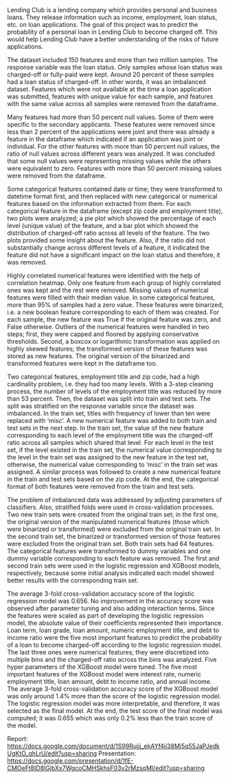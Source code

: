 Lending Club is a lending company which provides personal and business loans. They release information such as income, employment, loan status,
etc. on loan applications. The goal of this project was to predict the probability of a personal loan in Lending Club to become charged off. This would help Lending Club have a better understanding of the risks of future applications. 

The dataset included 150 features and more than two million samples. The response variable was the loan status. Only samples whose loan status was charged-off or fully-paid were kept. Around 20 percent of these samples had a loan status of charged-off. In other words, it was an imbalanced dataset. Features which were not available at the time a loan application was submitted, features with unique value for each sample, and features with the same value across all samples were removed from the dataframe. 

Many features had more than 50 percent null values. Some of them were specific to the secondary applicants. These features were removed since less than 2 percent of the applications were joint and there was already a feature in the dataframe which indicated if an application was joint or individual. For the other features with more than 50 percent null values, the ratio of null values across different years was analyzed. It was concluded that some null values were representing missing values while the others were equivalent to zero. Features with more than 50 percent missing values were removed from the dataframe.

Some categorical features contained date or time; they were transformed to datetime format first, and then replaced with new categorical or numerical features based on the information extracted from them. For each categorical feature in the dataframe (except zip code and employment title), two plots were analyzed; a pie plot which showed the percentage of each level (unique value) of the feature, and a bar plot which showed the distribution of charged-off ratio across all levels of the feature. The two plots provided some insight about the feature. Also, if the ratio did not substantially change across different levels of a feature, it indicated the feature did not have a significant impact on the loan status and therefore, it was removed. 

Highly correlated numerical features were identified with the help of correlation heatmap. Only one feature from each group of highly correlated ones was kept and the rest were removed. Missing values of numerical features were filled with their median value. In some categorical features, more than 95% of samples had a zero value. These features were binarized, i.e. a new boolean feature corresponding to each of them was created. For each sample, the new feature was True if the original feature was zero, and False otherwise. Outliers of the numerical features were handled in two steps; first, they were capped and floored by applying conservative thresholds. Second, a boxcox or logarithmic transformation was applied on highly skewed features; the transformed version of these features was stored as new features. The original version of the binarized and transformed features were kept in the dataframe too.

Two categorical features, employment title and zip code, had a high cardinality problem, i.e. they had too many levels. With a 3-step cleaning process, the number of levels of the employment title was reduced by more than 53 percent. Then, the dataset was split into train and test sets. The split was stratified on the response variable since the dataset was imbalanced. In the train set, titles with frequency of lower than ten were replaced with ‘misc’. A new numerical feature was added to both train and test sets in the next step. In the train set, the value of the new feature corresponding to each level of the employment title was the charged-off ratio across all samples which shared that level. For each level in the test set, if the level existed in the train set, the numerical value corresponding to the level in the train set was assigned to the new feature in the test set, otherwise, the numerical value corresponding to ‘misc’ in the train set was assigned. A similar process was followed to create a new numerical feature in the train and test sets based on the zip code. At the end, the categorical format of both features were removed from the train and test sets.

The problem of imbalanced data was addressed by adjusting parameters of classifiers. Also, stratified folds were used in cross-validation processes. Two new train sets were created from the original train set; in the first one, the original version of the manipulated numerical features (those which were binarized or transformed) were excluded from the original train set. In the second train set, the binarized or transformed version of those features were excluded from the original train set.  Both train sets had 64 features. The categorical features were transformed to dummy variables and one dummy variable corresponding to each feature was removed. The first and second train sets were used in the logistic regression and XGBoost models, respectively, because some initial analysis indicated each model showed better results with the corresponding train set. 

The average 3-fold cross-validation accuracy score of the logistic regression model was 0.656. No improvement in the accuracy score was observed after parameter tuning and also adding interaction terms. Since the features were scaled as part of developing the logistic regression model, the absolute value of their coefficients represented their importance. Loan term, loan grade, loan amount, numeric employment title, and debt to income ratio were the five most important features to predict the probability of a loan to become charged-off according to the logistic regression model. The last three ones were numerical features; they were discretized into multiple bins and the charged-off ratio across the bins was analyzed. Five hyper parameters of the XGBoost model were tuned. The five most important features of the XGBoost model were interest rate, numeric employment title, loan amount, debt to income ratio, and annual income. The average 3-fold cross-validation accuracy score of the XGBoost model was only around 1.4% more than the score of the logistic regression model. The logistic regression model was more interpretable, and therefore, it was selected as the final model. At the end, the test score of the final model was computed; it was 0.655 which was only 0.2% less than the train score of the model.



Report: https://docs.google.com/document/d/1S99Rujjj_ekAYf4ji38Mi5q55JaPJedkUgKtO_ghLrU/edit?usp=sharing
Presentation: https://docs.google.com/presentation/d/1fE-CMOeFt8ID8lGjbXx7WgcoCMHSkhsF03v2rMzsqMI/edit?usp=sharing
